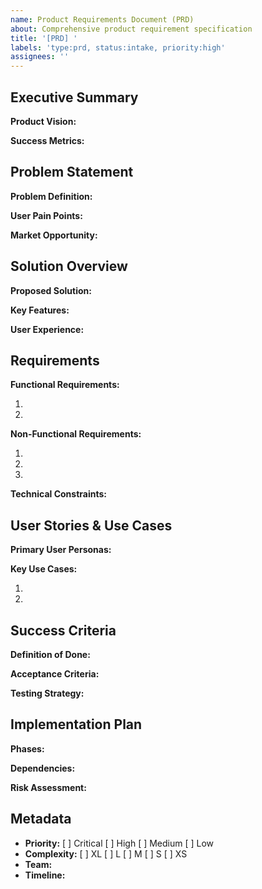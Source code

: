 ```yaml
---
name: Product Requirements Document (PRD)
about: Comprehensive product requirement specification
title: '[PRD] '
labels: 'type:prd, status:intake, priority:high'
assignees: ''
---
```


## Executive Summary
**Product Vision:**
<!-- High-level vision for this product/feature -->

**Success Metrics:**
<!-- Key metrics that define success -->

## Problem Statement

**Problem Definition:**
<!-- What problem are we solving? -->

**User Pain Points:**
<!-- Specific pain points this addresses -->

**Market Opportunity:**
<!-- Size and scope of the opportunity -->

## Solution Overview

**Proposed Solution:**
<!-- High-level solution description -->

**Key Features:**
<!-- List of main features -->

**User Experience:**
<!-- How users will interact with this -->

## Requirements

**Functional Requirements:**
1. <!-- Requirement 1 -->
2. <!-- Requirement 2 -->

**Non-Functional Requirements:**
1. <!-- Performance requirements -->
2. <!-- Security requirements -->
3. <!-- Scalability requirements -->

**Technical Constraints:**
<!-- Any technical limitations or requirements -->

## User Stories & Use Cases

**Primary User Personas:**
<!-- Who are the main users? -->

**Key Use Cases:**
1. <!-- Use case 1 -->
2. <!-- Use case 2 -->

## Success Criteria

**Definition of Done:**
<!-- When is this complete? -->

**Acceptance Criteria:**
<!-- Specific, measurable criteria -->

**Testing Strategy:**
<!-- How will this be validated? -->

## Implementation Plan

**Phases:**
<!-- Break down into phases if applicable -->

**Dependencies:**
<!-- What needs to be done first? -->

**Risk Assessment:**
<!-- Potential risks and mitigation strategies -->

## Metadata
- **Priority:** [ ] Critical [ ] High [ ] Medium [ ] Low
- **Complexity:** [ ] XL [ ] L [ ] M [ ] S [ ] XS
- **Team:** <!-- Which team will handle this -->
- **Timeline:** <!-- Expected delivery timeline -->

<!-- 
This PRD will be automatically processed through the complete Agentic SDLC pipeline
-->
